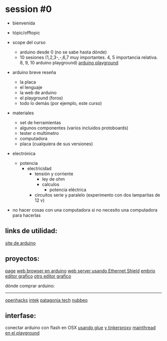 session #0
==========

+ bienvenida
+ tópic/offtopic
+ scope del curso
	+ arduino desde 0 (no se sabe hasta dónde)
	+ 10 sesiones (1,2,3-,-,6,7 muy importantes. 4, 5 importancia relativa. 8, 9, 10 arduino playground) [arduino playground](playground.arduino.cc)

+ arduino breve reseña
	+ la placa
	+ el lenguaje
	+ la web de arduino
	+ el playground (foros)
	+ todo lo demás (por ejemplo, este curso)

+ materiales
	+ set de herramientas
	+ algunos componentes (varios incluidos protoboards)
	+ tester o multimetro
	+ computadora
	+ placa (cualquiera de sus versiones)

+ electrónica
	+ potencia
		+ electricidad
			+ tensión y corriente
				+ ley de ohm
				+ calculos
					+ potencia eléctrica
			+ circuitos serie y paralelo (experimento con dos lamparitas de 12 v)

+ no hacer cosas con una computadora si no necesito una computadora para hacerlas

links de utilidad:
------------------
[site de arduino](http://arduino.cc/en/Reference/HomePage)

proyectos:
----------
[page](README.md)
[web browser en arduino](http://hackaday.com/2014/10/05/web-browser-pushes-arduinos-limits/)
[web server usando Ethernet Shield](http://www.instructables.com/id/Arduino-Ethernet-Shield-Tutorial/)
[embrio editor grafico](http://www.open-electronics.org/embrio-a-visual-real-time-development-tool-for-the-arduino/?utm_content=buffere63e8&utm_medium=social&utm_source=facebook.com&utm_campaign=buffer)
[otro editor grafico](http://www.visuino.com/)

dónde comprar arduino:
______________________
[openhacks](https://www.openhacks.com/index.php)
[intek](http://www.intekelectronica.com.ar/index.php)
[patagonia tech](http://compras.patagoniatecnology.com/)
[nubbeo](http://eshops.mercadolibre.com.ar/nubbeo)


interfase:
----------
conectar arduino con flash en OSX
[usando glue](http://www.kasperkamperman.com/blog/arduino/arduino-flash-communication-as3/)
[y tinkerproxy](https://code.google.com/p/tinkerit/wiki/TinkerProxy)
[mainthread en el playground](http://playground.arduino.cc/Interfacing/Flash)
